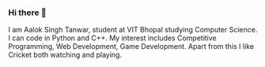 ### Hi there 👋

I am Aalok Singh Tanwar, student at VIT Bhopal studying Computer Science.
I can code in Python and C++.
My interest includes Competitive Programming, Web Development, Game Development.
Apart from this I like Cricket both watching and playing.
